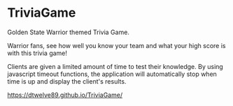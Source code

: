 # TriviaGame

Golden State Warrior themed Trivia Game.

Warrior fans, see how well you know your team and what your high score is with this trivia game!

Clients are given a limited amount of time to test their knowledge. By using javascript timeout functions, the application will automatically stop when time is up and display the client's results.

https://dtwelve89.github.io/TriviaGame/
